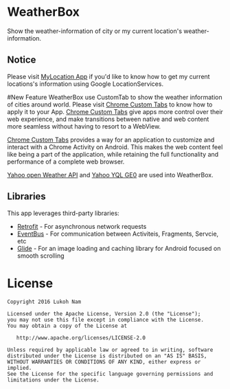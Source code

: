 # WeatherBox
Show the weather-information of city or my current location's weather-information. 

## Notice
Please visit [MyLocation App](https://github.com/Lukoh/MyLocation) if you'd like to know how to get my current locations's information using Google LocationServices.

#New Feature
WeatherBox use CustomTab to show the weather information of cities around world. Please visit [Chrome Custom Tabs](https://developer.chrome.com/multidevice/android/customtabs) to know how to apply it to your App.
[Chrome Custom Tabs](https://developer.chrome.com/multidevice/android/customtabs) give apps more control over their web experience, and make transitions between native and web content more seamless without having to resort to a WebView.

[Chrome Custom Tabs](https://developer.chrome.com/multidevice/android/customtabs) provides a way for an application to customize and interact with a Chrome Activity on Android. This makes the web content feel like being a part of the application, while retaining the full functionality and performance of a complete web browser.

[Yahoo open Weather API](https://developer.yahoo.com/weather/) and [Yahoo YQL GE0](https://developer.yahoo.com/geo/geoplanet/guide/yql-tables.html) are used into WeatherBox.  

## Libraries

This app leverages third-party libraries:

 * [Retrofit](http://square.github.io/retrofit/) - For asynchronous network requests
 * [EventBus](http://greenrobot.org/eventbus/) - For communication between Activiteis, Fragments, Servcie, etc
 * [Glide](https://github.com/bumptech/glide) - For an image loading and caching library for Android focused on smooth scrolling

# License
```
Copyright 2016 Lukoh Nam

Licensed under the Apache License, Version 2.0 (the "License");
you may not use this file except in compliance with the License.
You may obtain a copy of the License at

   http://www.apache.org/licenses/LICENSE-2.0

Unless required by applicable law or agreed to in writing, software
distributed under the License is distributed on an "AS IS" BASIS,
WITHOUT WARRANTIES OR CONDITIONS OF ANY KIND, either express or implied.
See the License for the specific language governing permissions and
limitations under the License.
